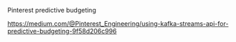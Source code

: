 Pinterest predictive budgeting

https://medium.com/@Pinterest_Engineering/using-kafka-streams-api-for-predictive-budgeting-9f58d206c996

